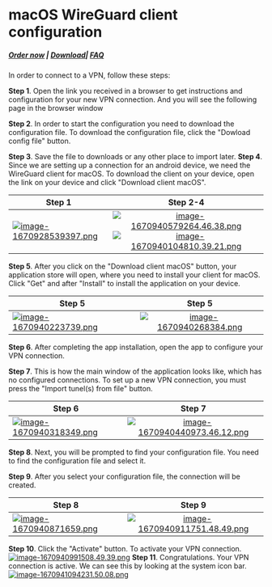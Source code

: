 # macOS WireGuard client configuration

##### [Order now](https://puqcloud.com/index.php?rp=/store/puqvpn) | [Download](https://download.puqcloud.com/cp/puqvpncp/)| [FAQ](https://faq.puqcloud.com)

In order to connect to a VPN, follow these steps:

**Step 1**. Open the link you received in a browser to get instructions and configuration for your new VPN connection. And you will see the following page in the browser window  
    
**Step 2**. In order to start the configuration you need to download the configuration file. To download the configuration file, click the "Dowload config file" button.  
   
**Step 3**. Save the file to downloads or any other place to import later.
**Step 4**. Since we are setting up a connection for an android device, we need the WireGuard client for macOS. To download the client on your device, open the link on your device and click "Download client macOS".  
   
    
| Step 1        | Step 2-4      |
| ------------- |:-------------:|
|[![image-1670928539397.png](https://doc.puq.info/uploads/images/gallery/2022-12/scaled-1680-/image-1670928539397.png)](https://doc.puq.info/uploads/images/gallery/2022-12/image-1670928539397.png)|[![image-1670940579264.46.38.png](https://doc.puq.info/uploads/images/gallery/2022-12/scaled-1680-/image-1670940579264-46-38.png)](https://doc.puq.info/uploads/images/gallery/2022-12/image-1670940579264-46-38.png)[![image-1670940104810.39.21.png](https://doc.puq.info/uploads/images/gallery/2022-12/scaled-1680-/image-1670940104810-39-21.png)](https://doc.puq.info/uploads/images/gallery/2022-12/image-1670940104810-39-21.png)|
    
**Step 5**. After you click on the "Download client macOS" button, your application store will open, where you need to install your client for macOS. Click "Get" and after "Install" to install the application on your device.    
    
    
| Step 5        | Step 5        |
| ------------- |:-------------:|
|[![image-1670940223739.png](https://doc.puq.info/uploads/images/gallery/2022-12/scaled-1680-/image-1670940223739.png)](https://doc.puq.info/uploads/images/gallery/2022-12/image-1670940223739.png)|[![image-1670940268384.png](https://doc.puq.info/uploads/images/gallery/2022-12/scaled-1680-/image-1670940268384.png)](https://doc.puq.info/uploads/images/gallery/2022-12/image-1670940268384.png)|

**Step 6**. After completing the app installation, open the app to configure your VPN connection.

**Step 7**. This is how the main window of the application looks like, which has no configured connections. To set up a new VPN connection, you must press the "Import tunel(s) from file" button.  

| Step 6        | Step 7        |
| ------------- |:-------------:|
|[![image-1670940318349.png](https://doc.puq.info/uploads/images/gallery/2022-12/scaled-1680-/image-1670940318349.png)](https://doc.puq.info/uploads/images/gallery/2022-12/image-1670940318349.png)|[![image-1670940440973.46.12.png](https://doc.puq.info/uploads/images/gallery/2022-12/scaled-1680-/image-1670940440973-46-12.png)](https://doc.puq.info/uploads/images/gallery/2022-12/image-1670940440973-46-12.png)|


**Step 8**. Next, you will be prompted to find your configuration file. You need to find the configuration file and select it.
    
**Step 9**. After you select your configuration file, the connection will be created.  
    
| Step 8        | Step 9        |
| ------------- |:-------------:|
|[![image-1670940871659.png](https://doc.puq.info/uploads/images/gallery/2022-12/scaled-1680-/image-1670940871659.png)](https://doc.puq.info/uploads/images/gallery/2022-12/image-1670940871659.png)|[![image-1670940911751.48.49.png](https://doc.puq.info/uploads/images/gallery/2022-12/scaled-1680-/image-1670940911751-48-49.png)](https://doc.puq.info/uploads/images/gallery/2022-12/image-1670940911751-48-49.png)|


**Step 10**. Click the "Activate" button. To activate your VPN connection.  
    [![image-1670940991508.49.39.png](https://doc.puq.info/uploads/images/gallery/2022-12/scaled-1680-/image-1670940991508-49-39.png)](https://doc.puq.info/uploads/images/gallery/2022-12/image-1670940991508-49-39.png)
**Step 11**. Congratulations. Your VPN connection is active. We can see this by looking at the system icon bar.  
    [![image-1670941094231.50.08.png](https://doc.puq.info/uploads/images/gallery/2022-12/scaled-1680-/image-1670941094231-50-08.png)](https://doc.puq.info/uploads/images/gallery/2022-12/image-1670941094231-50-08.png)
